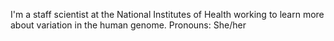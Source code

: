 I'm a staff scientist at the National Institutes of Health working to learn more about variation in the human genome. Pronouns: She/her

<a href="https://genomic.social/@nancyfhansen" rel="me nofollow"></a>

<!--
**nhansen/nhansen** is a ✨ _special_ ✨ repository because its `README.md` (this file) appears on your GitHub profile.

Here are some ideas to get you started:

- 🔭 I’m currently working on ...
- 🌱 I’m currently learning ...
- 👯 I’m looking to collaborate on ...
- 🤔 I’m looking for help with ...
- 💬 Ask me about ...
- 📫 How to reach me: ...
- 😄 Pronouns: ...
- ⚡ Fun fact: ...
-->
